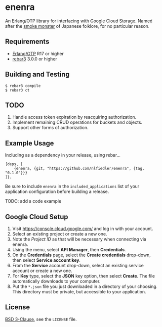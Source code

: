 # enenra

An Erlang/OTP library for interfacing with Google Cloud Storage. Named after the [smoke monster](https://en.wikipedia.org/wiki/Enenra) of Japanese folklore, for no particular reason.

## Requirements

* [Erlang/OTP](http://www.erlang.org) R17 or higher
* [rebar3](https://github.com/erlang/rebar3/) 3.0.0 or higher

## Building and Testing

```
$ rebar3 compile
$ rebar3 ct
```

## TODO

1. Handle access token expiration by reacquiring authorization.
1. Implement remaining CRUD operations for buckets and objects.
1. Support other forms of authorization.

## Example Usage

Including as a dependency in your release, using rebar...

```
{deps, [
    {enenra, {git, "https://github.com/nlfiedler/enenra", {tag, "0.1.0"}}}
]}.
```

Be sure to include `enenra` in the `included_applications` list of your application configuration before building a release.

TODO: add a code example

## Google Cloud Setup

1. Visit https://console.cloud.google.com/ and log in with your account.
1. Select an existing project or create a new one.
1. Note the *Project ID* as that will be necessary when connecting via enenra.
1. Using the menu, select **API Manager**, then **Credentials**.
1. On the **Credentials** page, select the **Create credentials** drop-down, then select **Service account key**.
1. From the **Service** account drop-down, select an existing service account or create a new one.
1. For **Key** type, select the **JSON** key option, then select **Create**. The file automatically downloads to your computer.
1. Put the `*.json` file you just downloaded in a directory of your choosing. This directory must be private, but accessible to your application.

## License

[BSD 3-Clause](https://opensource.org/licenses/BSD-3-Clause), see the `LICENSE` file.
